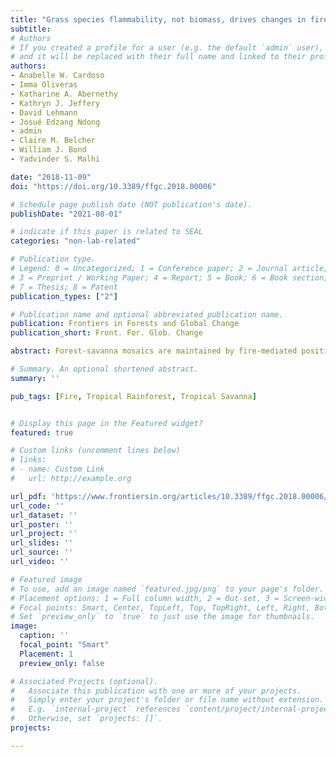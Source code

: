 ```yaml
---
title: "Grass species flammability, not biomass, drives changes in fire behavior at tropical forest-savanna transitions"
subtitle:
# Authors
# If you created a profile for a user (e.g. the default `admin` user), write the username (folder name) here
# and it will be replaced with their full name and linked to their profile.
authors:
- Anabelle W. Cardoso
- Imma Oliveras
- Katharine A. Abernethy
- Kathryn J. Jeffery
- David Lehmann
- Josué Edzang Ndong
- admin
- Claire M. Belcher
- William J. Bond
- Yadvinder S. Malhi

date: "2018-11-09"
doi: "https://doi.org/10.3389/ffgc.2018.00006"

# Schedule page publish date (NOT publication's date).
publishDate: "2021-08-01"

# indicate if this paper is related to SEAL
categories: "non-lab-related"

# Publication type.
# Legend: 0 = Uncategorized; 1 = Conference paper; 2 = Journal article;
# 3 = Preprint / Working Paper; 4 = Report; 5 = Book; 6 = Book section;
# 7 = Thesis; 8 = Patent
publication_types: ["2"]

# Publication name and optional abbreviated publication name.
publication: Frontiers in Forests and Global Change
publication_short: Front. For. Glob. Change

abstract: Forest-savanna mosaics are maintained by fire-mediated positive feedbacks; whereby forest is fire suppressive and savanna is fire promoting. Forest-savanna transitions therefore represent the interface of opposing fire regimes. Within the transition there is a threshold point at which tree canopy cover becomes sufficiently dense to shade out grasses and thus suppress fire. Prior to reaching this threshold, changes in fire behavior may already be occurring within the savanna. Such changes are neither empirically described nor their drivers understood. Fire behavior is largely driven by fuel flammability. Flammability can vary significantly between grass species and grass species composition can change near forest-savanna transitions. This study measured fire behavior changes at eighteen forest-savanna transition sites in a vegetation mosaic in Lopé National Park in Gabon, central Africa. The extent to which these changes could be attributed to changes in grass flammability was determined using species-specific flammability traits. Results showed simultaneous suppression of fire and grass biomass when tree canopy leaf area index (LAI) reached a value of 3, indicating that a fire suppression threshold existed within the forest-savanna transition. Fires became less intense and less hot prior to reaching this fire suppression threshold. These changes were associated with higher LAI values, which induced a change in the grass community, from one dominated by the highly flammable Anadelphia afzeliana to one dominated by the less flammable Hyparrhenia diplandra. Changes in fire behavior were not associated with changes in total grass biomass. This study demonstrated not only the presence of a fire suppression threshold but the mechanism of its action. Grass composition mediated fire-behavior within the savanna prior to reaching the suppression threshold, and grass species composition was mediated by tree canopy cover which was in turn mediated by fire-behavior. These findings highlight how biotic and abiotic controls interact and amplify each other in this mosaicked landscape to facilitate forest and savanna co-existence.

# Summary. An optional shortened abstract.
summary: ''

pub_tags: [Fire, Tropical Rainforest, Tropical Savanna]


# Display this page in the Featured widget?
featured: true

# Custom links (uncomment lines below)
# links:
# - name: Custom Link
#   url: http://example.org

url_pdf: 'https://www.frontiersin.org/articles/10.3389/ffgc.2018.00006/full'
url_code: ''
url_dataset: ''
url_poster: ''
url_project: ''
url_slides: ''
url_source: ''
url_video: ''

# Featured image
# To use, add an image named `featured.jpg/png` to your page's folder.
# Placement options: 1 = Full column width, 2 = Out-set, 3 = Screen-width
# Focal points: Smart, Center, TopLeft, Top, TopRight, Left, Right, BottomLeft, Bottom, BottomRight.
# Set `preview_only` to `true` to just use the image for thumbnails.
image:
  caption: ''
  focal_point: "Smart"
  Placement: 1
  preview_only: false

# Associated Projects (optional).
#   Associate this publication with one or more of your projects.
#   Simply enter your project's folder or file name without extension.
#   E.g. `internal-project` references `content/project/internal-project/index.md`.
#   Otherwise, set `projects: []`.
projects:

---
```

